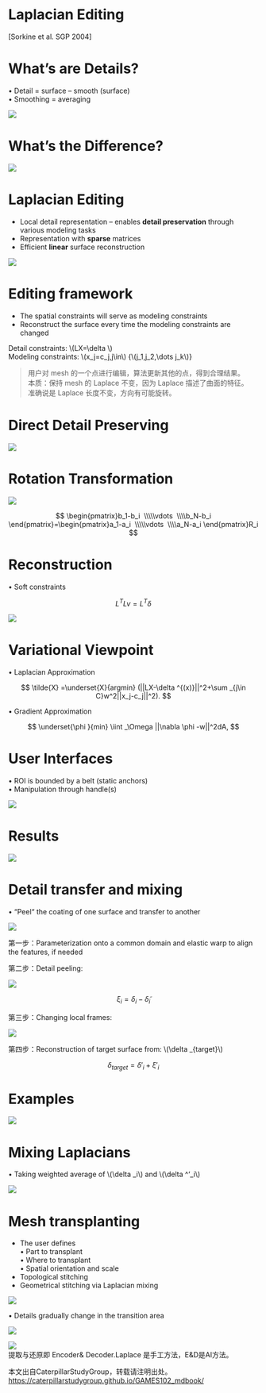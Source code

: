# Laplacian Editing     
[Sorkine et al. SGP 2004]


# What’s are Details?    

• Detail = surface – smooth (surface)    
• Smoothing = averaging    

![](../assets/网格62.png)    


# What’s the Difference?    

![](../assets/网格63.png)    


# Laplacian Editing   

 - Local detail representation – enables **detail preservation** through various modeling tasks    
 - Representation with **sparse** matrices    
 - Efficient **linear** surface reconstruction    

![](../assets/网格64.png)    


# Editing framework     

 - The spatial constraints will serve as modeling constraints    
 - Reconstruct the surface every time the modeling constraints are changed   


Detail constraints: \\(LX=\delta \\)    
Modeling constraints: \\(x_j=c_j,j\in\\) {\\(j_1,j_2,\dots j_k\\)}    

> 用户对 mesh 的一个点进行编辑，算法更新其他的点，得到合理结果。     
本质：保持 mesh 的 Laplace 不变，因为 Laplace 描述了曲面的特征。    
准确说是 Laplace 长度不变，方向有可能旋转。     

# Direct Detail Preserving     

![](../assets/网格65.png)    


# Rotation Transformation   

![](../assets/网格65-1.png)    

$$
\begin{pmatrix}b_1-b_i
 \\\\\vdots 
 \\\\b_N-b_i
\end{pmatrix}=\begin{pmatrix}a_1-a_i
 \\\\\vdots 
 \\\\a_N-a_i
\end{pmatrix}R_i
$$

# Reconstruction    

• Soft constraints     

$$
L^TLv=L^T\delta 
$$

![](../assets/网格66.png)    

# Variational Viewpoint    

• Laplacian Approximation    

$$
\tilde{X} =\underset{X}{argmin} (||LX-\delta ^{(x)}||^2+\sum _{j\in C}w^2||x_j-c_j||^2).
$$

• Gradient Approximation    

$$
\underset{\phi }{min} \iint _\Omega ||\nabla \phi -w||^2dA,
$$


# User Interfaces    

• ROI is bounded by a belt (static anchors)    
• Manipulation through handle(s)    

![](../assets/网格67.png)    

# Results    

![](../assets/网格68.png)    


# Detail transfer and mixing    
• “Peel“ the coating of one surface and transfer to 
another    

![](../assets/网格69.png)    

   
第一步：Parameterization onto a common domain and elastic warp to align the features, if needed     

第二步：Detail peeling:    

![](../assets/网格71.png)    

$$
\xi _i=\delta _i-\tilde{\delta } _i
$$

第三步：Changing local frames:    

![](../assets/网格72.png)    

第四步：Reconstruction of target surface from: \\(\delta _{target}\\)    

$$
\delta _{target} ={\delta}' _i+{\xi}' _i
$$
  

# Examples    

![](../assets/网格75.png)    

# Mixing Laplacians    

• Taking weighted average of \\(\delta _i\\) and  \\(\delta ^‘_i\\)    

![](../assets/网格76.png)    


# Mesh transplanting   

* The user defines    
• Part to transplant   
• Where to transplant   
• Spatial orientation and scale    
* Topological stitching    
* Geometrical stitching via Laplacian mixing    

![](../assets/网格77.png)    

• Details gradually change in the transition area    

![](../assets/网格78.png)    

![](../assets/网格78-2.png)    
提取与还原即 Encoder& Decoder.Laplace 是手工方法，E&D是AI方法。  

本文出自CaterpillarStudyGroup，转载请注明出处。
https://caterpillarstudygroup.github.io/GAMES102_mdbook/  

